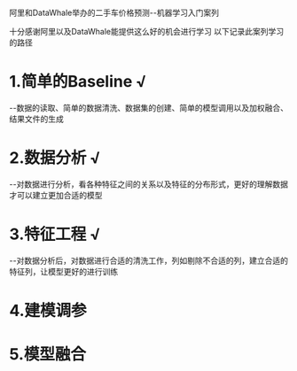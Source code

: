 # 
阿里和DataWhale举办的二手车价格预测--机器学习入门案列

十分感谢阿里以及DataWhale能提供这么好的机会进行学习
以下记录此案列学习的路径

# 1.简单的Baseline                                          √
  --数据的读取、简单的数据清洗、数据集的创建、简单的模型调用以及加权融合、结果文件的生成
  
# 2.数据分析                                                √
  --对数据进行分析，看各种特征之间的关系以及特征的分布形式，更好的理解数据才可以建立更加合适的模型

# 3.特征工程                                                √
  --对数据分析后，对数据进行合适的清洗工作，列如剔除不合适的列，建立合适的特征列，让模型更好的进行训练


# 4.建模调参


# 5.模型融合

